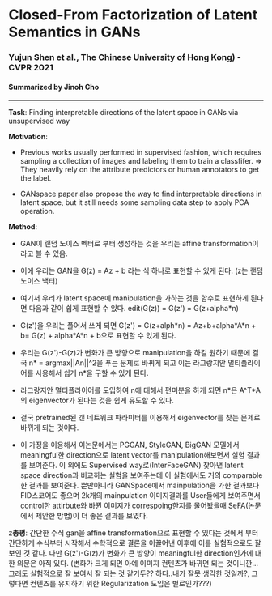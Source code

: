 # Closed-From Factorization of Latent Semantics in GANs
### Yujun Shen et al., The Chinese University of Hong Kong) - CVPR 2021
#### Summarized by Jinoh Cho
---

**Task**: Finding interpretable directions of the latent space in GANs via unsupervised way
	
	
	
**Motivation**:
		
* Previous works usually performed in supervised fashion, which requires sampling a collection of images and labeling them to train a classfifer. => They heavily rely on the attribute predictors or human annotators to get the label.
		
* GANspace paper also propose the way to find interpretable directions in latent space, but it still needs some sampling data step to apply PCA operation.
	
	
	
**Method**:

		
* GAN이 랜덤 노이스 벡터로 부터 생성하는 것을 우리는 affine transformation이라고 볼 수 있음.
		
* 이에 우리는 GAN을 G(z) = Az + b 라는 식 하나로 표현할 수 있게 된다. (z는 랜덤 노이스 백터)
		
* 여기서 우리가 latent space에 manipulation을 가하는 것을 함수로 표현하게 된다면 다음과 같이 쉽게 표현할 수 있다. edit(G(z)) = G(z') = G(z+alpha*n)
		
* G(z')을 우리는 풀어서 쓰게 되면 G(z') = G(z+alph\*n) = Az+b+alpha\*A\*n + b= G(z) + alpha\*A\*n + b으로 표현할 수 있게 된다.
		
* 우리는 G(z')-G(z)가 변화가 큰 방향으로 manipulation을 하길 원하기 때문에 결국 n\* = argmax||An||^2을 푸는 문제로 바뀌게 되고 이는 라그랑지안 멀티플라이어를 사용해서 쉽게 n\*을 구할 수 있게 된다.
		
* 라그랑지안 멀티플라이어를 도입하여 n에 대해서 편미분을 하게 되면 n\*은 A^T\*A의 eigenvector가 된다는 것을 쉽게 유도할 수 있다.
		
* 결국 pretrained된 갠 네트워크 파라미터를 이용해서 eigenvector를 찾는 문제로 바뀌게 되는 것이다.
		
* 이 가정을 이용해서 이논문에서는 PGGAN, StyleGAN, BigGAN 모델에서 meaningful한 direction으로 latent vector를 manipulation해보면서 실험 결과를 보여준다. 이 외에도 Supervised way로(InterFaceGAN) 찾아낸 latent space direction과 비교하는 실험을 보여주는데 이 실험에서도 거의 comparable한 결과를 보여준다. 뿐만아니라 GANSpace에서 mainpulation을 가한 결과보다 FID스코어도 좋으며 2k개의 mainpulation 이미지결과를 User들에게 보여주면서 control한 attirbute와 바뀐 이미지가 correspoing한지를 물어봤을때 SeFA(논문에서 제안한 방법)이 더 좋은 결과를 보였다. 
	
z**총평**: 간단한 수식 gan을 affine transformation으로 표현할 수 있다는 것에서 부터 간단하게 수식부터 시작해서 수학적으로 결론을 이끌어낸 이후에 이를 실험적으로도 잘 보인 것 같다. 다만 G(z')-G(z)가 변화가 큰 방향이 meaningful한 direction인가에 대한 의문은 아직 있다. (변화가 크게 되면 아예 이미지 컨텐츠가 바뀌면 되는 것이니깐...그래도 실험적으로 잘 보여서 잘 되는 것 같기두?? 하다..내가 잘못 생각한 것일까?, 그렇다면 컨텐츠를 유지하기 위한 Regularization 도입은 별로인가???)